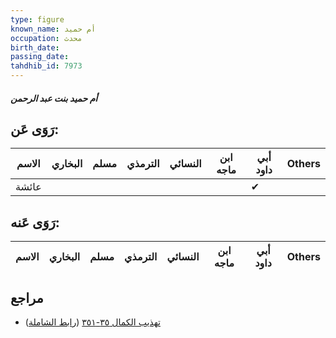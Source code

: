 ```yaml
---
type: figure
known_name: أم حميد
occupation: محدث
birth_date:
passing_date:
tahdhib_id: 7973
---
```

##### أم حميد بنت عبد الرحمن

## رَوَى عَن:
| الاسم | البخاري | مسلم | الترمذي | النسائي | ابن ماجه | أبي داود | Others |
| ----- | ------- | ---- | ------- | ------- | -------- | -------- | ------ |
| عائشة |         |      |         |         |          | ✔        |        |
## رَوَى عَنه:
| الاسم | البخاري | مسلم | الترمذي | النسائي | ابن ماجه | أبي داود | Others |
| ----- | ------- | ---- | ------- | ------- | -------- | -------- | ------ |
## مراجع
- [تهذيب الكمال ٣٥-٣٥١](obsidian://open?vault=Tahdhib-al-Kamal&file=Figures/٧٩٧٣-أم%20حميد%20بنت%20عبد%20الرحمن) ([رابط الشاملة](https://shamela.ws/book/3722/18950))